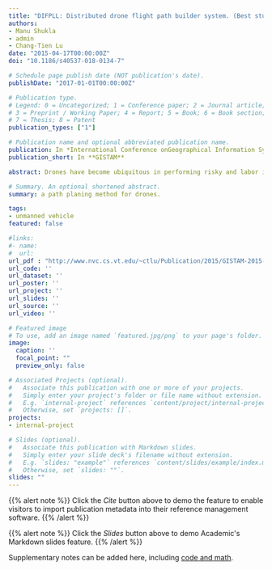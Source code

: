 ```yaml
---
title: "DIFPLL: Distributed drone flight path builder system. (Best student paper)"
authors:
- Manu Shukla
- admin
- Chang-Tien Lu
date: "2015-04-17T00:00:00Z"
doi: "10.1186/s40537-018-0134-7"

# Schedule page publish date (NOT publication's date).
publishDate: "2017-01-01T00:00:00Z"

# Publication type.
# Legend: 0 = Uncategorized; 1 = Conference paper; 2 = Journal article;
# 3 = Preprint / Working Paper; 4 = Report; 5 = Book; 6 = Book section;
# 7 = Thesis; 8 = Patent
publication_types: ["1"]

# Publication name and optional abbreviated publication name.
publication: In *International Conference onGeographical Information Systems Theory, Applications and Management*
publication_short: In **GISTAM**

abstract: Drones have become ubiquitous in performing risky and labor intensive areal tasks cheaply and safely. To allow them to be autonomous, their flight plan needs to be pre-built for them. Existing works do not precalculate flight paths but instead focus on navigation through camera based image processing techniques, genetic or geometric algorithms to guide the drone during flight. That makes flight navigation complex and risky. In this paper we present automated flight plan builder DIFPL which pre-builds flight plans for drones to survey a large area. The flight plans are built for subregions and fed into drones which allow them to navigate autonomously. DIFPL employs distributed paradigm on Hadoop MapReduce framework. Distribution is achieved by processing sections or subregions in parallel. Experiments performed with network and elevation datasets validate the efficiency of DIFPL in building optimal flight plans.

# Summary. An optional shortened abstract.
summary: a path planing method for drones.

tags:
- unmanned vehicle
featured: false

#links:
#- name:
#  url:
url_pdf : "http://www.nvc.cs.vt.edu/~ctlu/Publication/2015/GISTAM-2015-Proceedings.pdf"
url_code: ''
url_dataset: ''
url_poster: ''
url_project: ''
url_slides: ''
url_source: ''
url_video: ''

# Featured image
# To use, add an image named `featured.jpg/png` to your page's folder.
image:
  caption: ''
  focal_point: ""
  preview_only: false

# Associated Projects (optional).
#   Associate this publication with one or more of your projects.
#   Simply enter your project's folder or file name without extension.
#   E.g. `internal-project` references `content/project/internal-project/index.md`.
#   Otherwise, set `projects: []`.
projects:
- internal-project

# Slides (optional).
#   Associate this publication with Markdown slides.
#   Simply enter your slide deck's filename without extension.
#   E.g. `slides: "example"` references `content/slides/example/index.md`.
#   Otherwise, set `slides: ""`.
slides: ""
---
```


{{% alert note %}}
Click the *Cite* button above to demo the feature to enable visitors to import publication metadata into their reference management software.
{{% /alert %}}

{{% alert note %}}
Click the *Slides* button above to demo Academic's Markdown slides feature.
{{% /alert %}}

Supplementary notes can be added here, including [code and math](https://sourcethemes.com/academic/docs/writing-markdown-latex/).

